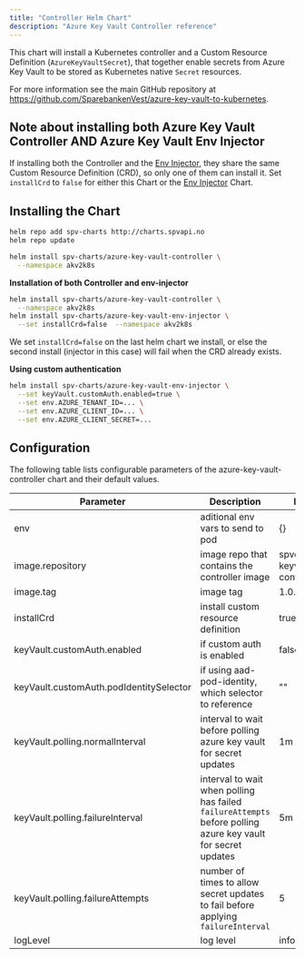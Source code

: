 ```yaml
---
title: "Controller Helm Chart"
description: "Azure Key Vault Controller reference"
---
```


This chart will install a Kubernetes controller and a Custom Resource Definition (`AzureKeyVaultSecret`), that together enable secrets from Azure Key Vault to be stored as Kubernetes native `Secret` resources.

For more information see the main GitHub repository at https://github.com/SparebankenVest/azure-key-vault-to-kubernetes.

## Note about installing both Azure Key Vault Controller AND Azure Key Vault Env Injector

If installing both the Controller and the [Env Injector](../azure-key-vault-env-injector), they share the same Custom Resource Definition (CRD), so only one of them can install it. Set `installCrd` to `false` for either this Chart or the [Env Injector](../azure-key-vault-env-injector) Chart. 

## Installing the Chart

```bash
helm repo add spv-charts http://charts.spvapi.no
helm repo update
```

```bash
helm install spv-charts/azure-key-vault-controller \
  --namespace akv2k8s
```

**Installation of both Controller and env-injector**
```bash
helm install spv-charts/azure-key-vault-controller \
  --namespace akv2k8s
helm install spv-charts/azure-key-vault-env-injector \
  --set installCrd=false  --namespace akv2k8s
```

We set `installCrd=false` on the last helm chart we install, or else the second install (injector in this case) will fail when the CRD already exists.

**Using custom authentication**

```bash
helm install spv-charts/azure-key-vault-env-injector \
  --set keyVault.customAuth.enabled=true \
  --set env.AZURE_TENANT_ID=... \
  --set env.AZURE_CLIENT_ID=... \
  --set env.AZURE_CLIENT_SECRET=...
```

## Configuration

The following table lists configurable parameters of the azure-key-vault-controller chart and their default values.

|               Parameter                |                Description                   |                  Default                 |
| -------------------------------------- | -------------------------------------------- | -----------------------------------------|
|env                                     |aditional env vars to send to pod             |{}                                        |
|image.repository                        |image repo that contains the controller image | spvest/azure-keyvault-controller         |
|image.tag                               |image tag|1.0.1|
|installCrd                              |install custom resource definition           |true                                      |
|keyVault.customAuth.enabled             |if custom auth is enabled | false |
|keyVault.customAuth.podIdentitySelector |if using aad-pod-identity, which selector to reference | "" |
|keyVault.polling.normalInterval         |interval to wait before polling azure key vault for secret updates | 1m |
|keyVault.polling.failureInterval        |interval to wait when polling has failed `failureAttempts` before polling azure key vault for secret updates | 5m |
|keyVault.polling.failureAttempts        |number of times to allow secret updates to fail before applying `failureInterval` | 5 |
|logLevel                                | log level | info |
